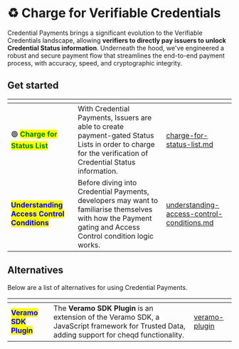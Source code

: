 # ♻ Charge for Verifiable Credentials

Credential Payments brings a significant evolution to the Verifiable Credentials landscape, allowing **verifiers to directly pay issuers to unlock Credential Status information**. Underneath the hood, we've engineered a robust and secure payment flow that streamlines the end-to-end payment process, with accuracy, speed, and cryptographic integrity.

## Get started

<table data-card-size="large" data-view="cards"><thead><tr><th></th><th></th><th data-hidden data-card-target data-type="content-ref"></th></tr></thead><tbody><tr><td>🟢 <mark style="color:green;"><strong>Charge for Status List</strong></mark></td><td>With Credential Payments, Issuers are able to create payment-gated Status Lists in order to charge for the verification of Credential Status information.</td><td><a href="charge-for-status-list.md">charge-for-status-list.md</a></td></tr><tr><td><mark style="color:blue;"><strong>Understanding Access Control Conditions</strong></mark></td><td>Before diving into Credential Payments, developers may want to familiarise themselves with how the Payment gating and Access Control condition logic works.</td><td><a href="../../sdk/veramo-plugin/credential-payments/understanding-access-control-conditions.md">understanding-access-control-conditions.md</a></td></tr></tbody></table>

## Alternatives

Below are a list of alternatives for using Credential Payments.

<table data-card-size="large" data-view="cards" data-full-width="false"><thead><tr><th></th><th></th><th data-hidden data-card-target data-type="content-ref"></th></tr></thead><tbody><tr><td><mark style="color:blue;"><strong>Veramo SDK Plugin</strong></mark></td><td>The <strong>Veramo SDK Plugin</strong> is an extension of the Veramo SDK, a JavaScript framework for Trusted Data, adding support for cheqd functionality.</td><td><a href="../../sdk/veramo-plugin/">veramo-plugin</a></td></tr></tbody></table>
